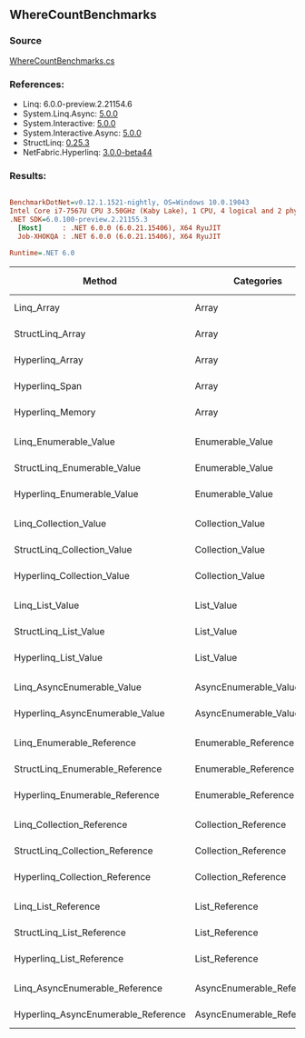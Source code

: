 ﻿## WhereCountBenchmarks

### Source
[WhereCountBenchmarks.cs](../NetFabric.Hyperlinq.Benchmarks/Benchmarks/WhereCountBenchmarks.cs)

### References:
- Linq: 6.0.0-preview.2.21154.6
- System.Linq.Async: [5.0.0](https://www.nuget.org/packages/System.Linq.Async/5.0.0)
- System.Interactive: [5.0.0](https://www.nuget.org/packages/System.Interactive/5.0.0)
- System.Interactive.Async: [5.0.0](https://www.nuget.org/packages/System.Interactive.Async/5.0.0)
- StructLinq: [0.25.3](https://www.nuget.org/packages/StructLinq/0.25.3)
- NetFabric.Hyperlinq: [3.0.0-beta44](https://www.nuget.org/packages/NetFabric.Hyperlinq/3.0.0-beta44)

### Results:
``` ini

BenchmarkDotNet=v0.12.1.1521-nightly, OS=Windows 10.0.19043
Intel Core i7-7567U CPU 3.50GHz (Kaby Lake), 1 CPU, 4 logical and 2 physical cores
.NET SDK=6.0.100-preview.2.21155.3
  [Host]     : .NET 6.0.0 (6.0.21.15406), X64 RyuJIT
  Job-XHOKQA : .NET 6.0.0 (6.0.21.15406), X64 RyuJIT

Runtime=.NET 6.0  

```
|                              Method |                Categories | Count |       Mean |   Error |  StdDev | Ratio |  Gen 0 | Gen 1 | Gen 2 | Allocated |
|------------------------------------ |-------------------------- |------ |-----------:|--------:|--------:|------:|-------:|------:|------:|----------:|
|                          Linq_Array |                     Array |   100 |   683.0 ns | 3.38 ns | 2.82 ns |  1.00 | 0.0153 |     - |     - |      32 B |
|                    StructLinq_Array |                     Array |   100 |   242.0 ns | 2.34 ns | 2.07 ns |  0.35 |      - |     - |     - |         - |
|                     Hyperlinq_Array |                     Array |   100 |   175.4 ns | 0.35 ns | 0.27 ns |  0.26 |      - |     - |     - |         - |
|                      Hyperlinq_Span |                     Array |   100 |   197.9 ns | 0.64 ns | 0.54 ns |  0.29 |      - |     - |     - |         - |
|                    Hyperlinq_Memory |                     Array |   100 |   201.8 ns | 0.50 ns | 0.41 ns |  0.30 |      - |     - |     - |         - |
|                                     |                           |       |            |         |         |       |        |       |       |           |
|               Linq_Enumerable_Value |          Enumerable_Value |   100 | 1,173.3 ns | 7.26 ns | 6.79 ns |  1.00 | 0.0153 |     - |     - |      32 B |
|         StructLinq_Enumerable_Value |          Enumerable_Value |   100 | 1,117.3 ns | 4.93 ns | 4.37 ns |  0.95 | 0.0153 |     - |     - |      32 B |
|          Hyperlinq_Enumerable_Value |          Enumerable_Value |   100 |   206.0 ns | 1.31 ns | 1.02 ns |  0.18 |      - |     - |     - |         - |
|                                     |                           |       |            |         |         |       |        |       |       |           |
|               Linq_Collection_Value |          Collection_Value |   100 | 1,187.3 ns | 9.07 ns | 7.57 ns |  1.00 | 0.0153 |     - |     - |      32 B |
|         StructLinq_Collection_Value |          Collection_Value |   100 | 1,139.5 ns | 5.64 ns | 5.00 ns |  0.96 | 0.0153 |     - |     - |      32 B |
|          Hyperlinq_Collection_Value |          Collection_Value |   100 |   213.0 ns | 0.73 ns | 0.64 ns |  0.18 |      - |     - |     - |         - |
|                                     |                           |       |            |         |         |       |        |       |       |           |
|                     Linq_List_Value |                List_Value |   100 | 1,168.6 ns | 4.37 ns | 3.65 ns |  1.00 | 0.0153 |     - |     - |      32 B |
|               StructLinq_List_Value |                List_Value |   100 |   498.9 ns | 2.41 ns | 2.13 ns |  0.43 |      - |     - |     - |         - |
|                Hyperlinq_List_Value |                List_Value |   100 |   702.5 ns | 2.26 ns | 2.11 ns |  0.60 |      - |     - |     - |         - |
|                                     |                           |       |            |         |         |       |        |       |       |           |
|          Linq_AsyncEnumerable_Value |     AsyncEnumerable_Value |   100 | 1,849.7 ns | 5.54 ns | 4.91 ns |  1.00 | 0.0153 |     - |     - |      32 B |
|     Hyperlinq_AsyncEnumerable_Value |     AsyncEnumerable_Value |   100 | 2,816.1 ns | 3.11 ns | 2.42 ns |  1.52 |      - |     - |     - |         - |
|                                     |                           |       |            |         |         |       |        |       |       |           |
|           Linq_Enumerable_Reference |      Enumerable_Reference |   100 | 1,165.7 ns | 6.51 ns | 5.77 ns |  1.00 | 0.0153 |     - |     - |      32 B |
|     StructLinq_Enumerable_Reference |      Enumerable_Reference |   100 | 1,139.5 ns | 4.77 ns | 4.47 ns |  0.98 | 0.0153 |     - |     - |      32 B |
|      Hyperlinq_Enumerable_Reference |      Enumerable_Reference |   100 |   769.7 ns | 3.39 ns | 3.01 ns |  0.66 | 0.0153 |     - |     - |      32 B |
|                                     |                           |       |            |         |         |       |        |       |       |           |
|           Linq_Collection_Reference |      Collection_Reference |   100 | 1,165.7 ns | 6.68 ns | 6.25 ns |  1.00 | 0.0153 |     - |     - |      32 B |
|     StructLinq_Collection_Reference |      Collection_Reference |   100 | 1,099.9 ns | 2.64 ns | 2.47 ns |  0.94 | 0.0153 |     - |     - |      32 B |
|      Hyperlinq_Collection_Reference |      Collection_Reference |   100 |   804.9 ns | 2.60 ns | 2.30 ns |  0.69 | 0.0153 |     - |     - |      32 B |
|                                     |                           |       |            |         |         |       |        |       |       |           |
|                 Linq_List_Reference |            List_Reference |   100 | 1,162.3 ns | 4.96 ns | 4.64 ns |  1.00 | 0.0153 |     - |     - |      32 B |
|           StructLinq_List_Reference |            List_Reference |   100 | 1,100.8 ns | 4.93 ns | 4.61 ns |  0.95 | 0.0153 |     - |     - |      32 B |
|            Hyperlinq_List_Reference |            List_Reference |   100 |   688.8 ns | 3.99 ns | 3.54 ns |  0.59 |      - |     - |     - |         - |
|                                     |                           |       |            |         |         |       |        |       |       |           |
|      Linq_AsyncEnumerable_Reference | AsyncEnumerable_Reference |   100 | 1,849.7 ns | 4.99 ns | 4.42 ns |  1.00 | 0.0153 |     - |     - |      32 B |
| Hyperlinq_AsyncEnumerable_Reference | AsyncEnumerable_Reference |   100 | 3,148.6 ns | 7.67 ns | 6.80 ns |  1.70 | 0.0153 |     - |     - |      32 B |
